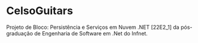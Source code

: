 # CelsoGuitars

Projeto de Bloco: Persistência e Serviços em Nuvem .NET [22E2_1] da pós-graduação de Engenharia de Software em .Net do Infnet.
